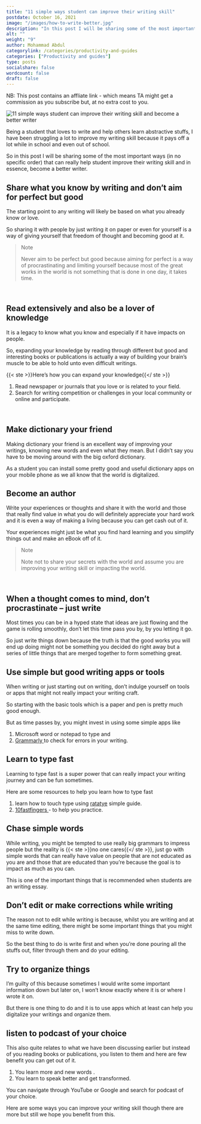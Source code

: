```yaml
---
title: "11 simple ways student can improve their writing skill"
postdate: October 16, 2021
image: "/images/how-to-write-better.jpg"
description: "In this post I will be sharing some of the most important ways (in no specific order) that can really help student improve their writing skill and in essence, become a better writer."
alt: ""
weight: "9"
author: Mohammad Abdul
categorylink: /categories/productivity-and-guides
categories: ["Productivity and guides"]
type: posts
socialshare: false
wordcount: false
draft: false
---
```


<p class="description">
NB: This post contains an affliate link - which means TA might get a
commission as you subscribe but, at no extra cost to you.
</p>
<img src="/images/how-to-write-better.jpg" alt="11 simple ways student can improve their writing skill and become a better writer">

Being a student that loves to write and help others learn abstractive stuffs, I have been struggling a lot to improve my writing skill because it pays off a lot while in school and even out of school.

So in this post I will be sharing some of the most important ways (in no specific order) that can really help student improve their writing skill and in essence, become a better writer.

## Share what you know by writing and don’t aim for perfect but good

The starting point to any writing will likely be based on what you already know or love.

So sharing it with people by just writing it on paper or even for yourself is a way of giving yourself that freedom of thought and becoming good at it.

<blockquote class="blockquote">
<p class="little-nugget">Note</p>
<p class="quote-text">
Never aim to be perfect but good because aiming for perfect is a way of procrastinating and limiting yourself because most of the great works in the world is not something that is done in one day, it takes time.</p>
</blockquote>

<br>

## Read extensively and also be a lover of knowledge

It is a legacy to know what you know and especially if it have impacts on people.

So, expanding your knowledge by reading through different but good and interesting books or publications is actually a way of building your brain’s muscle to be able to hold unto even difficult writings.

{{< ste >}}Here’s how you can expand your knowledge{{</ ste >}}
<br>

1. Read newspaper or journals that you love or is related to your field.
2. Search for writing competition or challenges in your local community or online and participate.

<br>

## Make dictionary your friend

Making dictionary your friend is an excellent way of improving your writings, knowing new words and even what they mean. But I didn’t say you have to be moving around with the big oxford dictionary.

As a student you can install some pretty good and useful dictionary apps on your mobile phone as we all know that the world is digitalized.

## Become an author

Write your experiences or thoughts and share it with the world and those that really find value in what you do will definitely appreciate your hard work and it is even a way of making a living because you can get cash out of it.

Your experiences might just be what you find hard learning and you simplify things out and make an eBook off of it.

<blockquote class="blockquote">
<p class="little-nugget">Note</p>
<p class="quote-text">
Note not to share your secrets with the world and assume you are improving your writing skill or impacting the world.</p>
</blockquote>

<br>

## When a thought comes to mind, don’t procrastinate – just write

Most times you can be in a hyped state that ideas are just flowing and the game is rolling smoothly, don’t let this time pass you by, by you letting it go.

So just write things down because the truth is that the good works you will end up doing might not be something you decided do right away but a series of little things that are merged together to form something great.

## Use simple but good writing apps or tools

When writing or just starting out on writing, don’t indulge yourself on tools or apps that might not really impact your writing craft.

So starting with the basic tools which is a paper and pen is pretty much good enough.

But as time passes by, you might invest in using some simple apps like

1. Microsoft word or notepad to type and
2. <a class="links-to-others" href="https://www.kqzyfj.com/click-100490785-10952827" target="_blank">Grammarly </a> to check for errors in your writing.

## Learn to type fast

Learning to type fast is a super power that can really impact your writing journey and can be fun sometimes.

Here are some resources to help you learn how to type fast

1. learn how to touch type using <a class="links-to-others" href="https://ratatype.com/learn" target="_blank">ratatye</a> simple guide.
2. <a class="links-to-others" href="https://10fastfingers.com" target="_blank">10fastfingers </a>- to help you practice.

## Chase simple words

While writing, you might be tempted to use really big grammars to impress people but the reality is {{< ste >}}no one cares{{</ ste >}}, just go with simple words that can really have value on people that are not educated as you are and those that are educated than you’re because the goal is to impact as much as you can.

This is one of the important things that is recommended when students are an writing essay.

## Don’t edit or make corrections while writing

The reason not to edit while writing is because, whilst you are writing and at the same time editing, there might be some important things that you might miss to write down.

So the best thing to do is write first and when you’re done pouring all the stuffs out, filter through them and do your editing.

## Try to organize things

I’m guilty of this because sometimes I would write some important information down but later on, I won’t know exactly where it is or where I wrote it on.

But there is one thing to do and it is to use apps which at least can help you digitalize your writings and organize them.

## listen to podcast of your choice

This also quite relates to what we have been discussing earlier but instead of you reading books or publications, you listen to them and here are few benefit you can get out of it.

1. You learn more and new words .
2. You learn to speak better and get transformed.

You can navigate through YouTube or Google and search for podcast of your choice.

Here are some ways you can improve your writing skill though there are more but still we hope you benefit from this.

<!-- • Add read more inside post linking to how to write better essay
Learn to always make a draft -->
